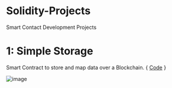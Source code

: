 # Solidity-Projects
Smart Contact Development Projects

# 1: Simple Storage 
Smart Contract to store and map data over a Blockchain. { [Code](https://github.com/utkarsh24122/Solidity-Projects/blob/main/Project1-Simple-Storage.sol) }

![image](https://user-images.githubusercontent.com/54320208/163039124-f7dbc0d4-52b4-47ce-80c6-ac664206fcd9.png)
